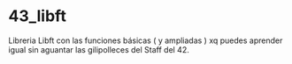 # 43_libft
Libreria Libft con las funciones básicas ( y ampliadas )
xq puedes aprender igual sin aguantar las gilipolleces del Staff del 42.
